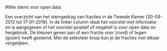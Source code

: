 #Wie stemt voor open data

Een overzicht van het stemgedrag van fracties in de Tweede Kamer (20-09-2012 tot 17-01-2016). In de linker column staat het voorstel met informatie en is aangegeven of het voorstel positief of negatief is voor open data en hergebruik. De kleuren geven aan of een fractie voor (rood) of tegen (groen) heeft gestemd. Met de selecteer knop kun je de fracties met elkaar vergelijken.
